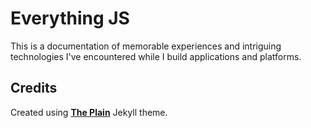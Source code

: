 # Everything JS

This is a documentation of memorable experiences and intriguing technologies I've encountered while I build applications and platforms.

## Credits

Created using [**The Plain**](http://jekyllthemes.org/themes/the-plain/) Jekyll theme.
